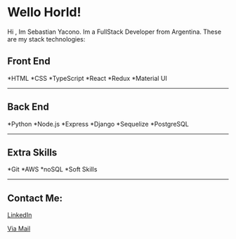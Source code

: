 # Wello Horld! 
Hi , Im Sebastian Yacono. Im a FullStack Developer from Argentina.
These are my stack technologies:

<h2>Front End</h2>
*HTML
*CSS
*TypeScript
*React
*Redux
*Material UI

<hr>

<h2>Back End</h2>
*Python
*Node.js
*Express
*Django
*Sequelize
*PostgreSQL

<hr>

<h2>Extra Skills</h2>
*Git
*AWS
*noSQL 
*Soft Skills

<hr>

<h2>Contact Me:</h2>
<a href="https://www.linkedin.com/in/sebastian-yacono/">LinkedIn</a>

<a href="mailto:sebastian.yacono@gmail.com">Via Mail</a>
